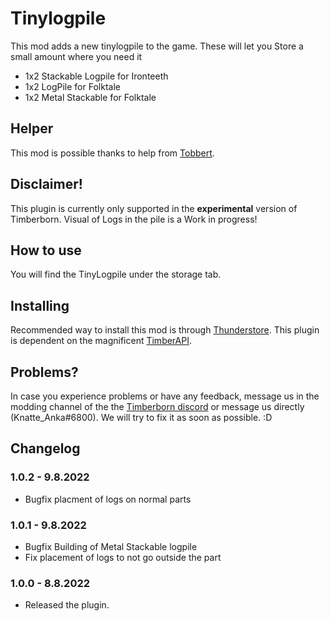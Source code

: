 # Tinylogpile

This mod adds a new tinylogpile to the game. These will let you Store a small amount where you need it
- 1x2 Stackable Logpile for Ironteeth
- 1x2 LogPile for Folktale
- 1x2 Metal Stackable for Folktale



## Helper 

This mod is possible thanks to help from [Tobbert](https://github.com/TobbyTheBobby).

## Disclaimer!

This plugin is currently only supported in the **experimental** version of Timberborn.
Visual of Logs in the pile is a Work in progress!

## How to use

You will find the TinyLogpile under the storage tab. 

## Installing

Recommended way to install this mod is through [Thunderstore](https://timberborn.thunderstore.io/). This plugin is dependent on the magnificent [TimberAPI](https://github.com/Timberborn-Modding-Central/TimberAPI).

## Problems?

In case you experience problems or have any feedback, message us in the modding channel of the the [Timberborn discord](https://discord.gg/mfbBF4cWpX) or message us directly (Knatte_Anka#6800). We will try to fix it as soon as possible. :D

## Changelog

### 1.0.2 - 9.8.2022

- Bugfix placment of logs on normal parts

### 1.0.1 - 9.8.2022

- Bugfix Building of Metal Stackable logpile
- Fix placement of logs to not go outside the part

### 1.0.0 - 8.8.2022

- Released the plugin.
